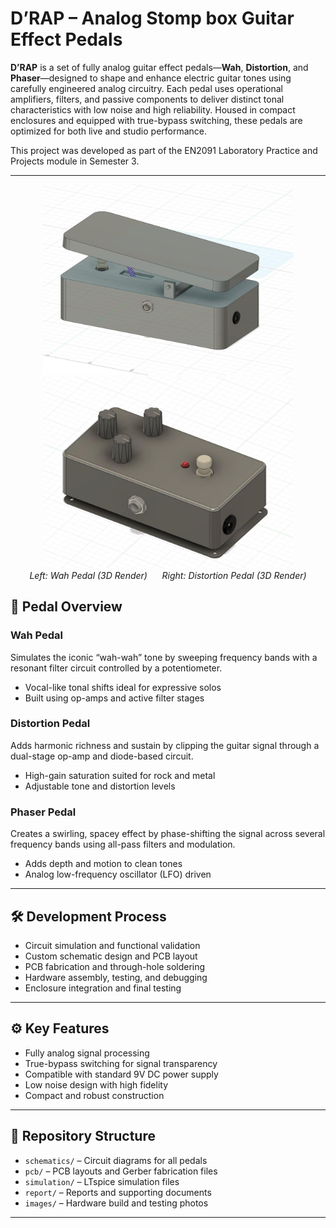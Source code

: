 #  D’RAP – Analog Stomp box Guitar Effect Pedals

**D’RAP** is a set of fully analog guitar effect pedals—**Wah**, **Distortion**, and **Phaser**—designed to shape and enhance electric guitar tones using carefully engineered analog circuitry. Each pedal uses operational amplifiers, filters, and passive components to deliver distinct tonal characteristics with low noise and high reliability. Housed in compact enclosures and equipped with true-bypass switching, these pedals are optimized for both live and studio performance.

This project was developed as part of the EN2091 Laboratory Practice and Projects module in Semester 3.

---


<p align="center">
  <img src="images//wah_enclosure_3d.jpg" width="400"/>
   <img src="images//distortion_enclosure_3d.jpg" width="400"/>
  <br/>
  <em>Left: Wah Pedal (3D Render) &nbsp;&nbsp;&nbsp;&nbsp; Right: Distortion Pedal (3D Render)</em>
</p>

## 🎸 Pedal Overview

### Wah Pedal
Simulates the iconic “wah-wah” tone by sweeping frequency bands with a resonant filter circuit controlled by a potentiometer.

- Vocal-like tonal shifts ideal for expressive solos  
- Built using op-amps and active filter stages  

###  Distortion Pedal
Adds harmonic richness and sustain by clipping the guitar signal through a dual-stage op-amp and diode-based circuit.

- High-gain saturation suited for rock and metal  
- Adjustable tone and distortion levels  

###  Phaser Pedal
Creates a swirling, spacey effect by phase-shifting the signal across several frequency bands using all-pass filters and modulation.

- Adds depth and motion to clean tones  
- Analog low-frequency oscillator (LFO) driven  

---

## 🛠️ Development Process

- Circuit simulation and functional validation  
- Custom schematic design and PCB layout  
- PCB fabrication and through-hole soldering  
- Hardware assembly, testing, and debugging  
- Enclosure integration and final testing  

---

## ⚙️ Key Features

- Fully analog signal processing  
- True-bypass switching for signal transparency  
- Compatible with standard 9V DC power supply  
- Low noise design with high fidelity  
- Compact and robust construction  

---

## 📁 Repository Structure

- `schematics/` – Circuit diagrams for all pedals  
- `pcb/` – PCB layouts and Gerber fabrication files  
- `simulation/` – LTspice simulation files   
- `report/` – Reports and supporting documents  
- `images/` – Hardware build and testing photos  

---



